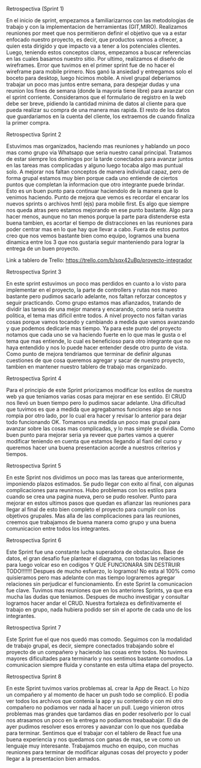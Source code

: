 Retrospectiva (Sprint 1)

En el inicio de sprint, empezamos a familiarizarnos con las metodologias de trabajo  y con la implementacion de herramientas (GIT,MIRO). 
Realizamos reuniones por meet que nos permitieron definir el objetivo que va a estar enfocado nuestro proyecto, es decir, que productos vamos a ofrecer, a quien esta dirigido y que impacto va a tener a los potenciales clientes.
Luego, teniendo estos conceptos claros, empezamos a buscar referencias en las cuales basamos nuestro sitio. 
Por ultimo, realizamos el diseño de wireframes.
Error que tuvimos en el primer sprint fue de no hacer el wireframe para mobile primero. Nos ganó la ansiedad y entregamos solo el boceto para desktop, luego hicimos mobile.
A nivel grupal deberiamos trabajar un poco mas juntos entre semana, para despejar dudas y una reunion los fines de semana (donde la mayoria tiene libre) para avanzar con el sprint corriente.
Consideramos que el formulario de registro en la web debe ser breve, pidiendo la cantidad minima de datos al cliente para que pueda realizar su compra de una manera mas rapida. El resto de los datos que guardariamos en la cuenta del cliente, los extraemos de cuando finaliza la primer compra.

Retrospectiva Sprint 2

Estuvimos mas organizados, haciendo mas reuniones y hablando un poco mas como grupo via Whatsapp que seria nuestro canal principal. Tratamos de estar siempre los domingos por la tarde conectados para avanzar juntos en las tareas mas complicadas y alguno luego tocaba algo mas puntual solo. A mejorar nos faltan conceptos de manera individual capaz, pero de forma grupal estamos muy bien porque cada uno entiende de ciertos puntos que completan la informacion que otro integrante puede brindar. Esto es un buen punto para continuar haciendolo de la manera que lo venimos haciendo.
Punto de mejora que vemos es recordar el encarar los nuevos sprints o archivos hmtl (ejs) para mobile first. Es algo que siempre nos queda atras pero estamos mejorando en ese punto bastante.
Algo para hacer menos, aunque no tan menos porque la parte para distenderse esta buena tambien, es acortar el tiempo de distracciones en las reuniones para poder centrar mas en lo que hay que llevar a cabo.
Fuera de estos puntos creo que nos vemos bastante bien como equipo, logramos una buena dinamica entre los 3 que nos gustaria seguir manteniendo para lograr la entrega de un buen proyecto.

Link a tablero de Trello: https://trello.com/b/sqx42uBp/proyecto-integrador

Retrospectiva Sprint 3

En este sprint estuvimos un poco mas perdidos en cuanto a lo visto para implementar en el proyecto, la parte de controllers y rutas nos mareo bastante pero pudimos sacarlo adelante, nos faltan reforzar conceptos y seguir practicando. Como grupo estamos mas afianzados, tratando de dividir las tareas de una mejor manera y encarando, como seria nuestra politica, el tema mas dificil entre todos. A nivel proyecto nos faltan varias cosas porque vamos tocando y cambiando a medida que vamos avanzando y que podemos dedicarle mas tiempo.
Ya para este punto del proyecto notamos que cada uno se va haciendo fuerte en lo que mas le gusta o el tema que mas entiende, lo cual es beneficioso para otro integrante que no haya entendido y nos lo puede hacer entender desde otro punto de vista.
Como punto de mejora tendriamos que terminar de definir algunas cuestiones de que cosa queremos agregar y sacar de nuestro proyecto, tambien en mantener nuestro tablero de trabajo mas organizado.

Retrospectiva Sprint 4

Para el principio de este Sprint priorizamos modificar los estilos de nuestra web ya que teniamos varias cosas para mejorar en ese sentido. El CRUD nos llevó un buen tiempo pero lo pudimos sacar adelante. Una dificultad que tuvimos es que a medida que agregabamos funciones algo se nos rompia por otro lado, por lo cual era hacer y revisar lo anterior para dejar todo funcionando OK. Tomamos una medida un poco mas grupal para avanzar sobre las cosas mas complicadas, y lo mas simple se dividia. Como buen punto para mejorar seria ya reveer que partes vamos a querer modificar teniendo en cuenta que estamos llegando al fianl del curso y queremos hacer una buena presentacion acorde a nuestros criterios y tiempos. 

Retrospectiva Sprint 5

En este Sprint nos dividimos un poco mas las tareas que anteriormente, imponiendo plazos estimados. Se pudo llegar con exito al final, con algunas complicaciones para reunirnos. Hubo problemas con los estilos para cuando se crea una pagina nueva, pero se pudo resolver. 
Punto para mejorar en estos ultimos pasos que quedan es afianzar las reuniones para llegar al final de esto bien completo el proyecto para cumplir con los objetivos grupales. Mas alla de las complicaciones para las reuniones, creemos que trabajamos de buena manera como grupo y una buena comunicacion entre todos los integrantes.

Retrospectiva Sprint 6 

Este Sprint fue una constante lucha superadora de obstaculos. Base de datos, el gran desafio fue plantear el diagrama, con todas las relaciones para luego volcar eso en codigos Y QUE FUNCIONARA SIN DESTRUIR TODO!!!!!!!
Despues de mucho esfuerzo, lo logramos! No esta al 100% como quisieramos pero mas adelante con mas tiempo lograremos agregar relaciones sin perjudicar el funcionamiento.
En este Sprint la comunicacion fue clave. Tuvimos mas reuniones que en los anteriores Sprints, ya que era mucha las dudas que teniamos. Despues de mucho investigar y consultar logramos hacer andar el CRUD.
Nuestra fortaleza es definitivamente el trabajo en grupo, nada hubiera podido ser sin el aporte de cada uno de los integrantes.

Retrospectiva Sprint 7

Este Sprint fue el que nos quedó mas comodo. Seguimos con la modalidad de trabajo grupal, es decir, siempre conectados trabajando sobre el proyecto de un compañero y haciendo las cosas entre todos. No tuvimos mayores dificultades para terminarlo y nos sentimos bastante comodos. La comunicacion siempre fluida y constante en esta ultima etapa del proyecto.

Retrospectiva Sprint 8

En este Sprint tuvimos varios problemas aL crear la App de React. Lo hizo un compañero y al momento de hacer un push todo se complicó. El podia ver todos los archivos que contenia la app y su contenido y con mi otro compañero no podiamos ver nada al hacer un pull. Luego vinieron otros problemas mas grandes que tardamos dias en poder resolverlo por lo cual nos atrasamos un poco en la entrega
 no podiamos treabaabajar. El dia de ayer pudimos resolver esos errores y aavanzar con lo que nos quedaba para terminar. Sentimos que el trabajar con el tablero de React fue una buena experiencia y nos quedamos con ganas de mas, se ve como un lenguaje muy interesante. Trabajamos mucho en equipo, con muchas reuniones para terminar de modificar algunas cosas del proyecto y poder llegar a la presentacion bien armados.
